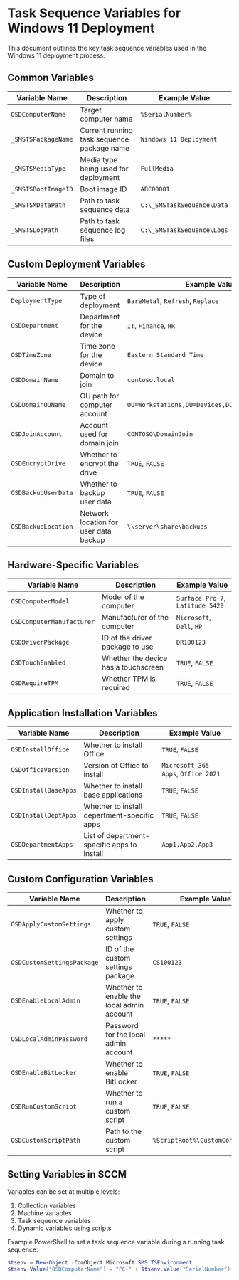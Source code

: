 # Task Sequence Variables for Windows 11 Deployment

This document outlines the key task sequence variables used in the Windows 11 deployment process.

## Common Variables

| Variable Name | Description | Example Value |
|---------------|-------------|---------------|
| `OSDComputerName` | Target computer name | `%SerialNumber%` |
| `_SMSTSPackageName` | Current running task sequence package name | `Windows 11 Deployment` |
| `_SMSTSMediaType` | Media type being used for deployment | `FullMedia` |
| `_SMSTSBootImageID` | Boot image ID | `ABC00001` |
| `_SMSTSMDataPath` | Path to task sequence data | `C:\_SMSTaskSequence\Data` |
| `_SMSTSLogPath` | Path to task sequence log files | `C:\_SMSTaskSequence\Logs` |

## Custom Deployment Variables

| Variable Name | Description | Example Value |
|---------------|-------------|---------------|
| `DeploymentType` | Type of deployment | `BareMetal`, `Refresh`, `Replace` |
| `OSDDepartment` | Department for the device | `IT`, `Finance`, `HR` |
| `OSDTimeZone` | Time zone for the device | `Eastern Standard Time` |
| `OSDDomainName` | Domain to join | `contoso.local` |
| `OSDDomainOUName` | OU path for computer account | `OU=Workstations,OU=Devices,DC=contoso,DC=local` |
| `OSDJoinAccount` | Account used for domain join | `CONTOSO\DomainJoin` |
| `OSDEncryptDrive` | Whether to encrypt the drive | `TRUE`, `FALSE` |
| `OSDBackupUserData` | Whether to backup user data | `TRUE`, `FALSE` |
| `OSDBackupLocation` | Network location for user data backup | `\\server\share\backups` |

## Hardware-Specific Variables

| Variable Name | Description | Example Value |
|---------------|-------------|---------------|
| `OSDComputerModel` | Model of the computer | `Surface Pro 7`, `Latitude 5420` |
| `OSDComputerManufacturer` | Manufacturer of the computer | `Microsoft`, `Dell`, `HP` |
| `OSDDriverPackage` | ID of the driver package to use | `DR100123` |
| `OSDTouchEnabled` | Whether the device has a touchscreen | `TRUE`, `FALSE` |
| `OSDRequireTPM` | Whether TPM is required | `TRUE`, `FALSE` |

## Application Installation Variables

| Variable Name | Description | Example Value |
|---------------|-------------|---------------|
| `OSDInstallOffice` | Whether to install Office | `TRUE`, `FALSE` |
| `OSDOfficeVersion` | Version of Office to install | `Microsoft 365 Apps`, `Office 2021` |
| `OSDInstallBaseApps` | Whether to install base applications | `TRUE`, `FALSE` |
| `OSDInstallDeptApps` | Whether to install department-specific apps | `TRUE`, `FALSE` |
| `OSDDepartmentApps` | List of department-specific apps to install | `App1,App2,App3` |

## Custom Configuration Variables

| Variable Name | Description | Example Value |
|---------------|-------------|---------------|
| `OSDApplyCustomSettings` | Whether to apply custom settings | `TRUE`, `FALSE` |
| `OSDCustomSettingsPackage` | ID of the custom settings package | `CS100123` |
| `OSDEnableLocalAdmin` | Whether to enable the local admin account | `TRUE`, `FALSE` |
| `OSDLocalAdminPassword` | Password for the local admin account | `*****` |
| `OSDEnableBitLocker` | Whether to enable BitLocker | `TRUE`, `FALSE` |
| `OSDRunCustomScript` | Whether to run a custom script | `TRUE`, `FALSE` |
| `OSDCustomScriptPath` | Path to the custom script | `%ScriptRoot%\CustomConfig.ps1` |

## Setting Variables in SCCM

Variables can be set at multiple levels:
1. Collection variables
2. Machine variables
3. Task sequence variables
4. Dynamic variables using scripts

Example PowerShell to set a task sequence variable during a running task sequence:

```powershell
$tsenv = New-Object -ComObject Microsoft.SMS.TSEnvironment
$tsenv.Value("OSDComputerName") = "PC-" + $tsenv.Value("SerialNumber")
```